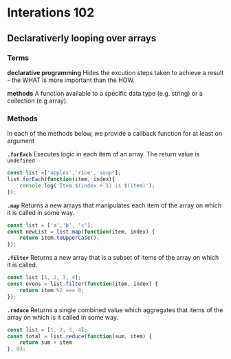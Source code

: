 # Interations 102
## Declarativerly looping over arrays 

### Terms 

**declarative programming**
Hides the excution steps taken to achieve a result - the WHAT is more important than the HOW. 

**methods**
A function available to a specific data type (e.g. string) or a collection (e.g array).

### Methods 
In each of the methods below, we provide a callback function for at least on argument 

**`.forEach`**
Executes logic in each item of an array. The return value is `undefined`

```javascript 
const list =['apples','rice','soup']; 
list.forEach(function(item, index){
    console.log('Item $(index + 1) is $(item)');
});

```
**`.map`**
Returns a new arrays that manipulates each item of the array on which it is called in some way. 

```javascript 
const list = ['a','b', 'c'];
const newList = list.map(function(item, index) {
    return item.toUpperCase();
});

```

**`.filter`**
Returns a new array that is a subset of items of the array on which it is called. 

```javascript 
const list [1, 2, 3, 4];
const evens = list.filter(function(item, index) {
    return item %2 === 0;
});
```

**`.reduce`**
Returns a single combined value which aggregates that items of the array on which is it called in some way. 

```javascript 
const list = [1, 2, 3, 4];
const total = list.reduce(function(sum, item) {
    return sum + item 
}, 0);

```